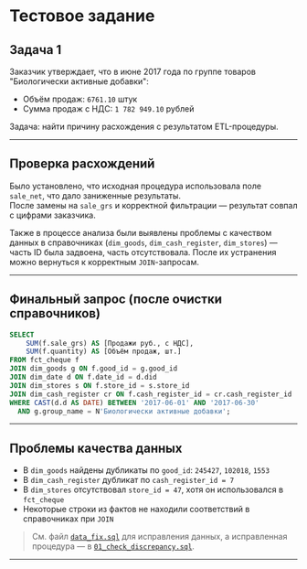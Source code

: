 # Тестовое задание

## Задача 1

Заказчик утверждает, что в июне 2017 года по группе товаров "Биологически активные добавки":

- Объём продаж: `6761.10` штук  
- Сумма продаж с НДС: `1 782 949.10` рублей

Задача: найти причину расхождения с результатом ETL-процедуры.

---

## Проверка расхождений

Было установлено, что исходная процедура использовала поле `sale_net`, что дало заниженные результаты.  
После замены на `sale_grs` и корректной фильтрации — результат совпал с цифрами заказчика.

Также в процессе анализа были выявлены проблемы с качеством данных в справочниках (`dim_goods`, `dim_cash_register`, `dim_stores`) — часть ID была задвоена, часть отсутствовала. После их устранения можно вернуться к корректным `JOIN`-запросам.

---

## Финальный запрос (после очистки справочников)

```sql
SELECT 
    SUM(f.sale_grs) AS [Продажи руб., с НДС],
    SUM(f.quantity) AS [Объём продаж, шт.]
FROM fct_cheque f
JOIN dim_goods g ON f.good_id = g.good_id
JOIN dim_date d ON f.date_id = d.did
JOIN dim_stores s ON f.store_id = s.store_id
JOIN dim_cash_register cr ON f.cash_register_id = cr.cash_register_id
WHERE CAST(d.d AS DATE) BETWEEN '2017-06-01' AND '2017-06-30'
  AND g.group_name = N'Биологически активные добавки';
```

---

## Проблемы качества данных

- В `dim_goods` найдены дубликаты по `good_id`: `245427`, `102018`, `1553`
- В `dim_cash_register` дубликат по `cash_register_id = 7`
- В `dim_stores` отсутствовал `store_id = 47`, хотя он использовался в `fct_cheque`
- Некоторые строки из фактов не находили соответствий в справочниках при `JOIN`

> См. файл [`data_fix.sql`](data_fix.sql) для исправления данных, а исправленная процедура — в [`01_check_discrepancy.sql`](01_check_discrepancy.sql).

---

